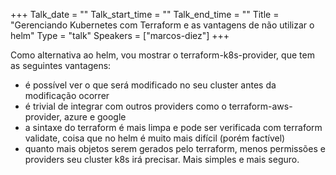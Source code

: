 +++
Talk_date = ""
Talk_start_time = ""
Talk_end_time = ""
Title = "Gerenciando Kubernetes com Terraform e as vantagens de não utilizar o helm"
Type = "talk"
Speakers = ["marcos-diez"]
+++

Como alternativa ao helm, vou mostrar o terraform-k8s-provider, que tem as seguintes vantagens:

- é possível ver o que será modificado no seu cluster antes da modificação ocorrer
- é trivial de integrar com outros providers como o terraform-aws-provider, azure e google
- a sintaxe do terraform é mais limpa e pode ser verificada com terraform validate, coisa que no helm é muito mais difícil (porém factível)
- quanto mais objetos serem gerados pelo terraform, menos permissões e providers seu cluster k8s irá precisar. Mais simples e mais seguro.
